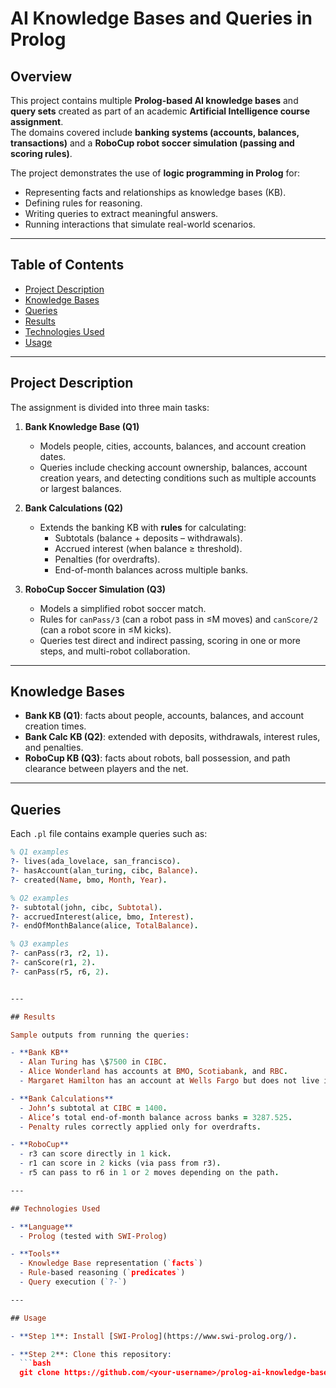 # AI Knowledge Bases and Queries in Prolog

## Overview

This project contains multiple **Prolog-based AI knowledge bases** and **query sets** created as part of an academic **Artificial Intelligence course assignment**.  
The domains covered include **banking systems (accounts, balances, transactions)** and a **RoboCup robot soccer simulation (passing and scoring rules)**.  

The project demonstrates the use of **logic programming in Prolog** for:  
- Representing facts and relationships as knowledge bases (KB).  
- Defining rules for reasoning.  
- Writing queries to extract meaningful answers.  
- Running interactions that simulate real-world scenarios.  

---

## Table of Contents
- [Project Description](#project-description)
- [Knowledge Bases](#knowledge-bases)
- [Queries](#queries)
- [Results](#results)
- [Technologies Used](#technologies-used)
- [Usage](#usage)

---

## Project Description

The assignment is divided into three main tasks:

1. **Bank Knowledge Base (Q1)**  
   - Models people, cities, accounts, balances, and account creation dates.  
   - Queries include checking account ownership, balances, account creation years, and detecting conditions such as multiple accounts or largest balances.  

2. **Bank Calculations (Q2)**  
   - Extends the banking KB with **rules** for calculating:  
     - Subtotals (balance + deposits – withdrawals).  
     - Accrued interest (when balance ≥ threshold).  
     - Penalties (for overdrafts).  
     - End-of-month balances across multiple banks.  

3. **RoboCup Soccer Simulation (Q3)**  
   - Models a simplified robot soccer match.  
   - Rules for `canPass/3` (can a robot pass in ≤M moves) and `canScore/2` (can a robot score in ≤M kicks).  
   - Queries test direct and indirect passing, scoring in one or more steps, and multi-robot collaboration.  

---

## Knowledge Bases

- **Bank KB (Q1)**: facts about people, accounts, balances, and account creation times.  
- **Bank Calc KB (Q2)**: extended with deposits, withdrawals, interest rules, and penalties.  
- **RoboCup KB (Q3)**: facts about robots, ball possession, and path clearance between players and the net.  

---

## Queries

Each `.pl` file contains example queries such as:

```prolog
% Q1 examples
?- lives(ada_lovelace, san_francisco).
?- hasAccount(alan_turing, cibc, Balance).
?- created(Name, bmo, Month, Year).

% Q2 examples
?- subtotal(john, cibc, Subtotal).
?- accruedInterest(alice, bmo, Interest).
?- endOfMonthBalance(alice, TotalBalance).

% Q3 examples
?- canPass(r3, r2, 1).
?- canScore(r1, 2).
?- canPass(r5, r6, 2).


---

## Results

Sample outputs from running the queries:

- **Bank KB**  
  - Alan Turing has \$7500 in CIBC.  
  - Alice Wonderland has accounts at BMO, Scotiabank, and RBC.  
  - Margaret Hamilton has an account at Wells Fargo but does not live in New York.  

- **Bank Calculations**  
  - John’s subtotal at CIBC = 1400.  
  - Alice’s total end-of-month balance across banks = 3287.525.  
  - Penalty rules correctly applied only for overdrafts.  

- **RoboCup**  
  - r3 can score directly in 1 kick.  
  - r1 can score in 2 kicks (via pass from r3).  
  - r5 can pass to r6 in 1 or 2 moves depending on the path.  

---

## Technologies Used

- **Language**  
  - Prolog (tested with SWI-Prolog)  

- **Tools**  
  - Knowledge Base representation (`facts`)  
  - Rule-based reasoning (`predicates`)  
  - Query execution (`?-`)  

---

## Usage

- **Step 1**: Install [SWI-Prolog](https://www.swi-prolog.org/).  

- **Step 2**: Clone this repository:
  ```bash
  git clone https://github.com/<your-username>/prolog-ai-knowledge-bases.git
